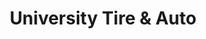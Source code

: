 ---
title: "University Tire & Auto"
url: /charlottesville/university-tire-und-auto-seminole-court/
shop: Autowerkstatt
---